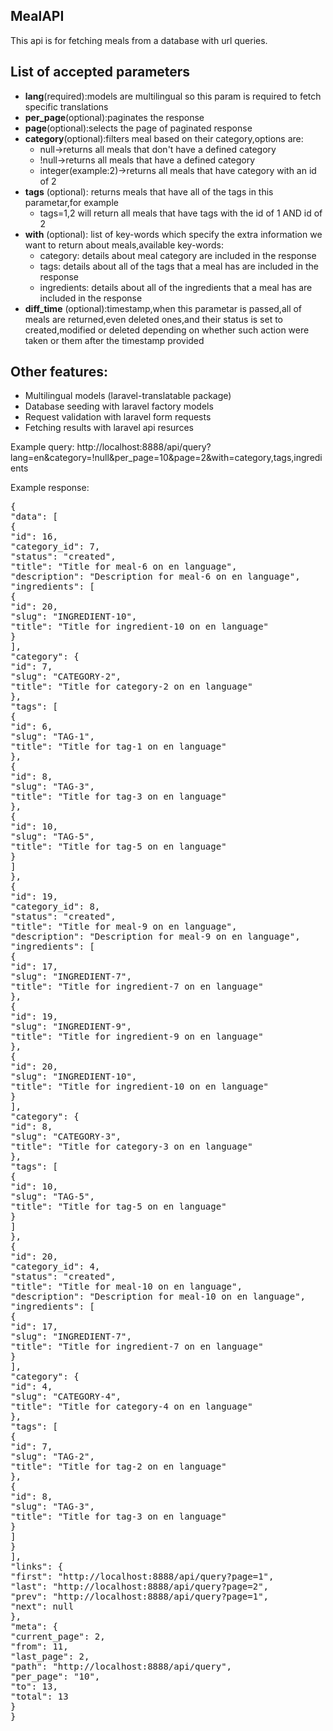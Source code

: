 ## MealAPI

This api is for fetching meals from a database with url queries.

## List of accepted parameters
<ul>
  <li><strong>lang</strong>(required):models are multilingual so this param is required to fetch specific translations</li>
  <li><strong>per_page</strong>(optional):paginates the response</li>
  <li><strong>page</strong>(optional):selects the page of paginated response</li>
  <li><strong>category</strong>(optional):filters meal based on their category,options are:
    <ul>
    <li>null->returns all meals that don't have a defined category</li>
    <li>!null->returns all meals that have a defined category</li>
    <li>integer(example:2)->returns all meals that have category with an id of 2</li>
    </ul>
  </li>
  <li><strong>tags</strong> (optional): returns meals that have all of the tags in this parametar,for example
  <ul>
    <li>tags=1,2 will return all meals that have tags with the id of 1 AND id of 2</li>
  </ul>
   <li><strong>with</strong> (optional): list of key-words which specify the extra information we want to return about meals,available key-words:
  <ul>
    <li>category: details about meal category are included in the response</li>
    <li>tags: details about all of the tags that a meal has are included in the response</li>
    <li>ingredients: details about all of the ingredients that a meal has are included in the response</li>
  </ul>
  </li>
  </li>
   <li><strong>diff_time</strong> (optional):timestamp,when this parametar is passed,all of meals are returned,even deleted ones,and their status is set to created,modified or deleted depending on whether such action were taken or them after the timestamp provided</li>
</ul>

## Other features:

<ul>
  <li>Multilingual models (laravel-translatable package)</li>
  <li>Database seeding with laravel factory models</li>
  <li>Request validation with laravel form requests</li>
  <li>Fetching results with laravel api resurces</li>
</ul>

<p>Example query:
http://localhost:8888/api/query?lang=en&category=!null&per_page=10&page=2&with=category,tags,ingredients</p>

Example response:
<pre>
{
"data": [
{
"id": 16,
"category_id": 7,
"status": "created",
"title": "Title for meal-6 on en language",
"description": "Description for meal-6 on en language",
"ingredients": [
{
"id": 20,
"slug": "INGREDIENT-10",
"title": "Title for ingredient-10 on en language"
}
],
"category": {
"id": 7,
"slug": "CATEGORY-2",
"title": "Title for category-2 on en language"
},
"tags": [
{
"id": 6,
"slug": "TAG-1",
"title": "Title for tag-1 on en language"
},
{
"id": 8,
"slug": "TAG-3",
"title": "Title for tag-3 on en language"
},
{
"id": 10,
"slug": "TAG-5",
"title": "Title for tag-5 on en language"
}
]
},
{
"id": 19,
"category_id": 8,
"status": "created",
"title": "Title for meal-9 on en language",
"description": "Description for meal-9 on en language",
"ingredients": [
{
"id": 17,
"slug": "INGREDIENT-7",
"title": "Title for ingredient-7 on en language"
},
{
"id": 19,
"slug": "INGREDIENT-9",
"title": "Title for ingredient-9 on en language"
},
{
"id": 20,
"slug": "INGREDIENT-10",
"title": "Title for ingredient-10 on en language"
}
],
"category": {
"id": 8,
"slug": "CATEGORY-3",
"title": "Title for category-3 on en language"
},
"tags": [
{
"id": 10,
"slug": "TAG-5",
"title": "Title for tag-5 on en language"
}
]
},
{
"id": 20,
"category_id": 4,
"status": "created",
"title": "Title for meal-10 on en language",
"description": "Description for meal-10 on en language",
"ingredients": [
{
"id": 17,
"slug": "INGREDIENT-7",
"title": "Title for ingredient-7 on en language"
}
],
"category": {
"id": 4,
"slug": "CATEGORY-4",
"title": "Title for category-4 on en language"
},
"tags": [
{
"id": 7,
"slug": "TAG-2",
"title": "Title for tag-2 on en language"
},
{
"id": 8,
"slug": "TAG-3",
"title": "Title for tag-3 on en language"
}
]
}
],
"links": {
"first": "http://localhost:8888/api/query?page=1",
"last": "http://localhost:8888/api/query?page=2",
"prev": "http://localhost:8888/api/query?page=1",
"next": null
},
"meta": {
"current_page": 2,
"from": 11,
"last_page": 2,
"path": "http://localhost:8888/api/query",
"per_page": "10",
"to": 13,
"total": 13
}
}
</pre>
